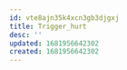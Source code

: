 ```yaml
---
id: vte8ajn35k4xcn3gb3djgxj
title: Trigger_hurt
desc: ''
updated: 1681956642302
created: 1681956642302
---
```

